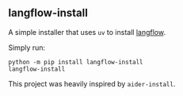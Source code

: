 ## langflow-install

A simple installer that uses `uv` to install [langflow](langflow.org). 

Simply run:

    python -m pip install langflow-install
    langflow-install


This project was heavily inspired by `aider-install`.
